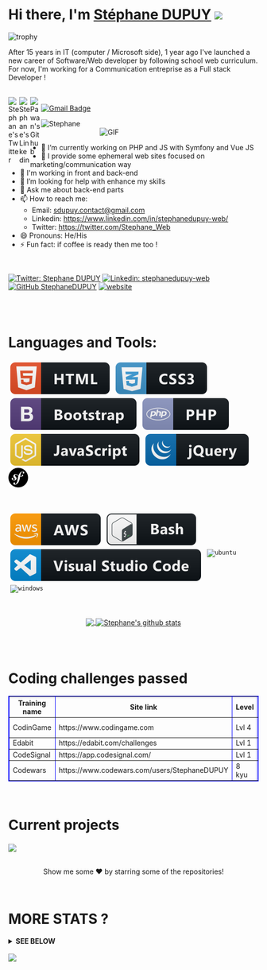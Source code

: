 # Hi there, I'm [Stéphane DUPUY](http://portfolio.webtechbysteph.com) <img src="https://media.giphy.com/media/hvRJCLFzcasrR4ia7z/giphy.gif" width="25px">

![trophy](https://github-profile-trophy.vercel.app/?username=StephaneDUPUY&theme=gruvbox)

After 15 years in IT (computer / Microsoft side), 1 year ago  I've launched a new career of Software/Web developer by following school web curriculum.
</br>
For now, I'm working for a Communication entreprise as a Full stack Developer !


</br>

<a href="https://twitter.com/Stephane_Web">
  <img align="left" alt="Stephane's Twitter" width="22px" src="https://cdn.jsdelivr.net/npm/simple-icons@v3/icons/twitter.svg" />
</a>
<a href="https://linkedin.com/in/stephanedupuy-web">
  <img align="left" alt="Stephane's Linkedin" width="22px" src="https://cdn.jsdelivr.net/npm/simple-icons@v3/icons/linkedin.svg" />
</a>
<a href="https://github.com/StephaneDUPUY">
  <img align="left" alt="Pawan's Github" width="22px" src="https://cdn.jsdelivr.net/npm/simple-icons@v3/icons/github.svg" />
</a>

[![Gmail Badge](https://img.shields.io/badge/-sdupuy.contact@gmail.com-c14438?style=flat-square&logo=Gmail&logoColor=white&link=mailto:sdupuy.contact@gmail.com)](mailto:sdupuy.contact@gmail.com)

<img align="left" src="https://komarev.com/ghpvc/?username=StephaneDUPUY&label=Views&color=blue&style=plastic" alt="Stephane" /> 

</br>

<img align="right" width="320" alt="GIF" src="https://media.giphy.com/media/836HiJc7pgzy8iNXCn/giphy.gif" />

</br>


- 🔭 I’m currently working on PHP and JS with Symfony and Vue JS
- 🌱 I provide some ephemeral web sites focused on marketing/communication way
- 👯 I'm working in front and back-end
- 🤔 I’m looking for help with enhance my skills
- 💬 Ask me about back-end parts
- 📫 How to reach me:
    - Email: sdupuy.contact@gmail.com
    - Linkedin: https://www.linkedin.com/in/stephanedupuy-web/
    - Twitter: https://twitter.com/Stephane_Web
- 😄 Pronouns: He/His
- ⚡ Fun fact: if coffee is ready then me too !

</br>

[![Twitter: Stephane DUPUY](https://img.shields.io/twitter/follow/Stephane_Web?style=social)](https://twitter.com/Stephane_Web)
[![Linkedin: stephanedupuy-web](https://img.shields.io/badge/-stephanedupuy-blue?style=flat-square&logo=Linkedin&logoColor=white&link=https://www.linkedin.com/in/stephanedupuy-web/)](https://www.linkedin.com/in/stephanedupuy-web/)
[![GitHub StephaneDUPUY](https://img.shields.io/github/followers/StephaneDUPUY?label=follow&style=social)](https://github.com/StephaneDUPUY)
[![website](https://img.shields.io/badge/PortfolioWebsite-portfolio.webtechbysteph.com/-2648ff?style=flat-square&logo=google-chrome)](http://portfolio.webtechbysteph.com/)

</br>
</br>

# Languages and Tools:

<p align="center">
  
<code><img src="https://github.com/MikeCodesDotNET/ColoredBadges/blob/master/svg/dev/languages/html.svg" alt="html" style="vertical-align:top; margin:4px"></code>
<code><img src="https://github.com/MikeCodesDotNET/ColoredBadges/blob/master/svg/dev/languages/css3.svg" alt="css" style="vertical-align:top; margin:4px"></code>
<code><img src="https://github.com/MikeCodesDotNET/ColoredBadges/blob/master/svg/dev/frameworks/bootstrap.svg" alt="bootstrap" style="vertical-align:top; margin:4px"></code>
<code><img src="https://github.com/MikeCodesDotNET/ColoredBadges/blob/master/svg/dev/languages/php.svg" alt="php" style="vertical-align:top; margin:4px"></code>
<code><img src="https://github.com/MikeCodesDotNET/ColoredBadges/blob/master/svg/dev/languages/js.svg" alt="javascript" style="vertical-align:top; margin:4px"></code>
<code><img src="https://github.com/MikeCodesDotNET/ColoredBadges/blob/master/svg/dev/frameworks/jquery.svg" alt="jquery" style="vertical-align:top; margin:4px"></code>
<code><img height="40" src="https://raw.githubusercontent.com/github/explore/80688e429a7d4ef2fca1e82350fe8e3517d3494d/topics/symfony/symfony.png"></code>

</p>

</br>

<p align="center">

<code><img src="https://github.com/MikeCodesDotNET/ColoredBadges/blob/master/svg/dev/services/aws.svg" alt="aws" style="vertical-align:top; margin:4px"></code>
<code><img src="https://github.com/MikeCodesDotNET/ColoredBadges/blob/master/svg/dev/tools/bash.svg" alt="bash" style="vertical-align:top; margin:4px"></code>
<code><img src="https://github.com/MikeCodesDotNET/ColoredBadges/blob/master/svg/dev/tools/visualstudio_code.svg" alt="visual studio code" style="vertical-align:top; margin:4px"></code>
<code><img src="https://img.shields.io/badge/Ubuntu-v20.04-orange?style=for-the-badge&logo=ubuntu" alt="ubuntu" style="vertical-align:top; margin:4px"></code>
<code><img src="https://img.shields.io/badge/Windows-v10-blue?style=for-the-badge&logo=windows" alt="windows" style="vertical-align:top; margin:4px"></code>

</p>

</br>

<p align="center">
<a href="https://github.com/StephaneDUPUY">
  <img align="center" src="https://github-readme-stats.vercel.app/api/top-langs/?username=StephaneDUPUY&theme=dark&hide_langs_below=1" />
</a>
<a href="https://github.com/StephaneDUPUY">
 <img align="center" src="https://github-readme-stats.vercel.app/api?username=StephaneDUPUY&show_icons=true&theme=dark&line_height=27" alt="Stephane's github stats"/>
</a>
</p>

</br>
</br>

# Coding challenges passed

<table border = "1" bordercolor = "blue">
  <tr>
    <th>Training name</th>
    <th>Site link</th>
    <th>Level</th>
    <th>Experience</th>
    <th>Technologies</th>
  </tr>
  <tr>
    <td>CodinGame</td>
    <td>https://www.codingame.com</td>
    <td>Lvl 4</td>
    <td>96 XP / 111 XP</td>
    <td>PHP / JS</td>
  </tr>
  <tr>
    <td>Edabit</td>
    <td>https://edabit.com/challenges</td>
    <td>Lvl 1</td>
    <td>20 XP</td>
    <td>PHP / JS</td>
  </tr>  
  <tr>
    <td>CodeSignal</td>
    <td>https://app.codesignal.com/</td>
    <td>Lvl 1</td>
    <td> - </td>
    <td>PHP / JS</td>
  </tr> 
    <tr>
    <td>Codewars</td>
    <td>https://www.codewars.com/users/StephaneDUPUY</td>
    <td>8 kyu</td>
    <td> 25.0 % / 25.0 % </td>
    <td>PHP / JS</td>
  </tr>
</table>

</br>

# Current projects

<a href="https://github.com/StephaneDUPUY/openlibrariesV2.2">
  <img align="center" src="https://github-readme-stats.vercel.app/api/pin/?username=StephaneDUPUY&repo=openlibrariesV2.2&theme=light" />
</a>

</br>

<div align="center">
  </br>
  <p>Show me some ❤️ by starring some of the repositories!</p>
</div>

</br>

# MORE STATS ?

<details><summary><strong>SEE BELOW</strong></summary>
  
# Stats and .... stats

<img src="https://wakatime.com/share/@StephWebTech/1c44c620-5405-4f4c-985f-26614cba0324.svg" width="680" align="center" />
<img src="https://wakatime.com/share/@StephWebTech/eb28f4b3-4a27-43d7-892b-a18b093ed0e4.svg" width="680" align="center"/>

</br>

# What time spent last week

<!--START_SECTION:waka-->
```text
Week: 04 April, 2021 - 11 April, 2021

PHP        6 hrs 44 mins   █████████▓░░░░░░░░░░░░░░░   38.56 % 
Twig       4 hrs 55 mins   ███████░░░░░░░░░░░░░░░░░░   28.22 % 
YAML       2 hrs 57 mins   ████▒░░░░░░░░░░░░░░░░░░░░   16.93 % 
Markdown   52 mins         █▒░░░░░░░░░░░░░░░░░░░░░░░   05.06 % 
Other      43 mins         █░░░░░░░░░░░░░░░░░░░░░░░░   04.11 % 
```
<!--END_SECTION:waka-->

</details>

</br>

<img src="https://media1.tenor.com/images/81d4099baae6124fc5e3fe6eb16b3e11/tenor.gif?itemid=4039760" />
